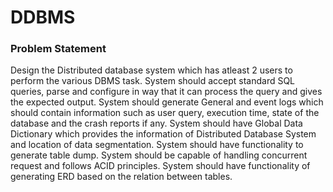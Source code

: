 # DDBMS

### Problem Statement

Design the Distributed database system which has atleast 2 users to perform the various DBMS task. System should accept standard SQL queries, parse and configure in way that it can process the query and gives the expected output. System should generate General and event logs which should contain information such as user query, execution time, state of the database and the crash reports if any. System should have Global Data Dictionary which provides the information of Distributed Database System and location of data segmentation. System should have functionality to generate table dump. System should be capable of handling concurrent request and follows ACID principles. System should have functionality of generating ERD based on the relation between tables.